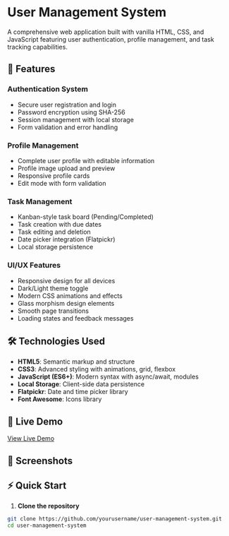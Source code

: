 # User Management System

A comprehensive web application built with vanilla HTML, CSS, and JavaScript featuring user authentication, profile management, and task tracking capabilities.

## 🌟 Features

### Authentication System
- Secure user registration and login
- Password encryption using SHA-256
- Session management with local storage
- Form validation and error handling

### Profile Management  
- Complete user profile with editable information
- Profile image upload and preview
- Responsive profile cards
- Edit mode with form validation

### Task Management
- Kanban-style task board (Pending/Completed)
- Task creation with due dates
- Task editing and deletion
- Date picker integration (Flatpickr)
- Local storage persistence

### UI/UX Features
- Responsive design for all devices
- Dark/Light theme toggle
- Modern CSS animations and effects
- Glass morphism design elements
- Smooth page transitions
- Loading states and feedback messages

## 🛠️ Technologies Used

- **HTML5**: Semantic markup and structure
- **CSS3**: Advanced styling with animations, grid, flexbox
- **JavaScript (ES6+)**: Modern syntax with async/await, modules
- **Local Storage**: Client-side data persistence
- **Flatpickr**: Date and time picker library
- **Font Awesome**: Icons library

## 🚀 Live Demo

[View Live Demo](https://github.com/z2yad/User-Management--System/)

## 📱 Screenshots



## ⚡ Quick Start

1. **Clone the repository**
```bash
git clone https://github.com/yourusername/user-management-system.git
cd user-management-system
